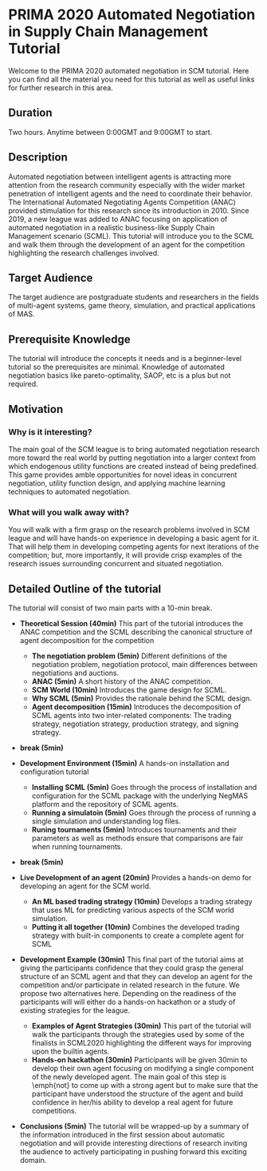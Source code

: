 # PRIMA 2020 Automated Negotiation in Supply Chain Management Tutorial

Welcome to the PRIMA 2020 automated negotiation in SCM tutorial. Here you can find all the 
material you need for this tutorial as well as useful links for further research in this area.

## Duration
Two hours. Anytime between 0:00GMT and 9:00GMT to start.

## Description
Automated negotiation between intelligent agents is
attracting more attention from the research community especially with the wider
market penetration of intelligent agents and the need to coordinate their
behavior. The International Automated Negotiating Agents Competition (ANAC)
provided stimulation for this research since its introduction in 2010.
Since 2019, a new league was added to ANAC focusing on application of
automated negotiation in a realistic business-like Supply Chain Management
scenario (SCML). This tutorial will introduce you to the SCML and
walk them through the development of an agent for the competition
highlighting the research challenges involved.

## Target Audience
The target audience are postgraduate students and
researchers in the fields of multi-agent systems, game theory, simulation, and
practical applications of MAS.

## Prerequisite Knowledge
The tutorial will introduce the concepts it
needs and is a beginner-level tutorial so the prerequisites are minimal.
Knowledge of automated negotiation basics like pareto-optimality, SAOP, etc
is a plus but not required.

## Motivation

### Why is it interesting?

The main goal of the SCM league
is to bring automated negotiation research more toward the real world by putting
negotiation into a larger context from which endogenous utility functions are
created instead of being predefined. This game provides amble opportunities for
novel ideas in concurrent negotiation, utility function design, and applying
machine learning techniques to automated negotiation.


### What will you walk away with?

You will walk with a firm grasp on the research problems involved in SCM league and will
have hands-on experience in developing a basic agent for it. That will help them
in developing competing agents for next iterations of the competition; but, more
importantly, it will provide crisp examples of the research issues surrounding
concurrent and situated negotiation.

## Detailed Outline of the tutorial

The tutorial will consist of two main parts with a $10$-min break.

* **Theoretical Session (40min)** This part of the tutorial introduces the
	ANAC competition and the SCML describing the canonical structure of
	agent decomposition for the competition

	* **The negotiation problem (5min)** Different definitions of the
		negotiation problem, negotiation protocol, main differences between
		negotiations and auctions.
	* **ANAC (5min)** A short history of the ANAC competition.
	* **SCM World (10min)** Introduces the game design for SCML.
	* **Why SCML (5min)** Provides the rationale behind the SCML design.
	* **Agent decomposition (15min)** Introduces the decomposition of
		SCML agents into two inter-related components: The trading
		strategy, negotiation strategy, production strategy, and
		signing strategy.
* **break (5min)**

* **Development Environment (15min)**
	A hands-on installation and configuration tutorial

	* **Installing SCML (5min)** Goes through the process of
		installation and configuration for the SCML package with
		the underlying NegMAS platform and the repository of SCML
		agents.
	* **Running a simulatoin (5min)** Goes through the process of
		running a single simulation and understanding log files.
	* **Runing tournaments (5min)** Introduces tournaments and
		their parameters as well as methods ensure that comparisons
		are fair when running tournaments.

* **break (5min)**
* **Live Development of an agent (20min)**
	Provides a hands-on demo for developing an agent for the SCM world.

	* **An ML based trading strategy (10min)** Develops a trading
		strategy that uses ML for predicting various aspects of the
		SCM world simulation.
	* **Putting it all together (10min)** Combines the developed
		trading strategy with built-in components to create a
		complete agent for SCML

* **Development Example (30min)** This final part of the tutorial aims at
	giving the participants confidence that they could grasp the general
	structure of an SCML agent and that they can develop an agent for the
	competition and/or participate in related research in the future. We
	propose two alternatives here. Depending on the readiness of the
	participants will will either do a hands-on hackathon or a study of
	existing strategies for the league.

	* **Examples of Agent Strategies (30min)** This part of the tutorial will
		walk the participants through the strategies used by some of the finalists
		in SCML2020 highlighting the different ways for improving upon the builtin
		agents.
	* **Hands-on hackathon (30min)**
		Participants will be
		given 30min to develop their own agent focusing on modifying a single
		component of the newly developed agent. The main goal of this step is
		\emph{not} to come up with a strong agent but to make sure that the
		participant have understood the structure of the agent and build
		confidence in her/his ability to develop a real agent for future
		competitions.

* **Conclusions (5min)** The tutorial will be wrapped-up by a summary of the
	information introduced in the first session about automatic negotiation and
	will provide interesting directions of research inviting the audience to
	actively participating in pushing forward this exciting domain.


